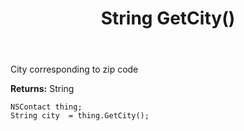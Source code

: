 ﻿---
uid: crmscript_ref_NSContact_GetCity
title: String GetCity()
intellisense: NSContact.GetCity
keywords: NSContact, GetCity
so.topic: reference
---

City corresponding to zip code

**Returns:** String


```crmscript
NSContact thing;
String city  = thing.GetCity();
```


